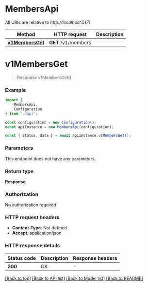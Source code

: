 # MembersApi

All URIs are relative to *http://localhost:5171*

|Method | HTTP request | Description|
|------------- | ------------- | -------------|
|[**v1MembersGet**](#v1membersget) | **GET** /v1/members | |

# **v1MembersGet**
> Response v1MembersGet()


### Example

```typescript
import {
    MembersApi,
    Configuration
} from './api';

const configuration = new Configuration();
const apiInstance = new MembersApi(configuration);

const { status, data } = await apiInstance.v1MembersGet();
```

### Parameters
This endpoint does not have any parameters.


### Return type

**Response**

### Authorization

No authorization required

### HTTP request headers

 - **Content-Type**: Not defined
 - **Accept**: application/json


### HTTP response details
| Status code | Description | Response headers |
|-------------|-------------|------------------|
|**200** | OK |  -  |

[[Back to top]](#) [[Back to API list]](../README.md#documentation-for-api-endpoints) [[Back to Model list]](../README.md#documentation-for-models) [[Back to README]](../README.md)

